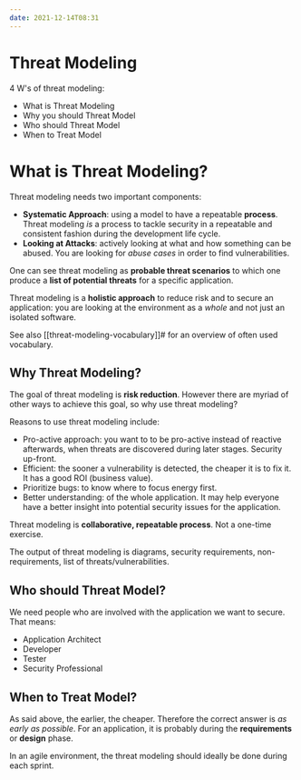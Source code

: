 ```yaml
---
date: 2021-12-14T08:31
---
```


Threat Modeling
===============

4 W's of threat modeling:

-   What is Threat Modeling
-   Why you should Threat Model
-   Who should Threat Model
-   When to Treat Model

What is Threat Modeling?
========================

Threat modeling needs two important components:

-   **Systematic Approach**: using a model to have a repeatable
    **process**. Threat modeling *is* a process to tackle security in a
    repeatable and consistent fashion during the development life cycle.
-   **Looking at Attacks**: actively looking at what and how something
    can be abused. You are looking for *abuse cases* in order to find
    vulnerabilities.

One can see threat modeling as **probable threat scenarios** to which
one produce a **list of potential threats** for a specific application.

Threat modeling is a **holistic approach** to reduce risk and to secure
an application: you are looking at the environment as a *whole* and not
just an isolated software.

See also [[threat-modeling-vocabulary]]# for an overview of often used
vocabulary.

Why Threat Modeling?
--------------------

The goal of threat modeling is **risk reduction**. However there are
myriad of other ways to achieve this goal, so why use threat modeling?

Reasons to use threat modeling include:

-   Pro-active approach: you want to to be pro-active instead of
    reactive afterwards, when threats are discovered during later
    stages. Security up-front.
-   Efficient: the sooner a vulnerability is detected, the cheaper it is
    to fix it. It has a good ROI (business value).
-   Prioritize bugs: to know where to focus energy first.
-   Better understanding: of the whole application. It may help everyone
    have a better insight into potential security issues for the
    application.

Threat modeling is **collaborative, repeatable process**. Not a one-time
exercise.

The output of threat modeling is diagrams, security requirements,
non-requirements, list of threats/vulnerabilities.

Who should Threat Model?
------------------------

We need people who are involved with the application we want to secure.
That means:

-   Application Architect
-   Developer
-   Tester
-   Security Professional

When to Treat Model?
--------------------

As said above, the earlier, the cheaper. Therefore the correct answer is
*as early as possible*. For an application, it is probably during the
**requirements** or **design** phase.

In an agile environment, the threat modeling should ideally be done
during each sprint.

